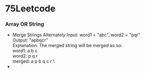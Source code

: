 # 75Leetcode

### Array OR String
  - Merge Strings Alternately
         Input: word1 = "abc", word2 = "pqr" \
         Output: "apbqcr" \
         Explanation: The merged string will be merged as so: \
         word1:  a   b   c \
         word2:    p   q   r \
         merged: a p b q c r \
  - 
